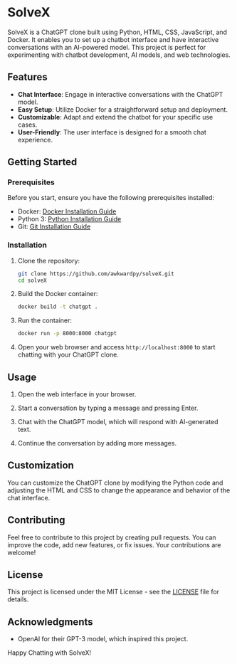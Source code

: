 # SolveX

SolveX is a ChatGPT clone built using Python, HTML, CSS, JavaScript, and Docker. It enables you to set up a chatbot interface and have interactive conversations with an AI-powered model. This project is perfect for experimenting with chatbot development, AI models, and web technologies.

## Features

- **Chat Interface**: Engage in interactive conversations with the ChatGPT model.
- **Easy Setup**: Utilize Docker for a straightforward setup and deployment.
- **Customizable**: Adapt and extend the chatbot for your specific use cases.
- **User-Friendly**: The user interface is designed for a smooth chat experience.

## Getting Started

### Prerequisites

Before you start, ensure you have the following prerequisites installed:

- Docker: [Docker Installation Guide](https://docs.docker.com/get-docker/)
- Python 3: [Python Installation Guide](https://www.python.org/downloads/)
- Git: [Git Installation Guide](https://git-scm.com/downloads)

### Installation

1. Clone the repository:

   ```bash
   git clone https://github.com/awkwardpy/solveX.git
   cd solveX
   ```

2. Build the Docker container:

   ```bash
   docker build -t chatgpt .
   ```

3. Run the container:

   ```bash
   docker run -p 8000:8000 chatgpt
   ```

4. Open your web browser and access `http://localhost:8000` to start chatting with your ChatGPT clone.

## Usage

1. Open the web interface in your browser.

2. Start a conversation by typing a message and pressing Enter.

3. Chat with the ChatGPT model, which will respond with AI-generated text.

4. Continue the conversation by adding more messages.

## Customization

You can customize the ChatGPT clone by modifying the Python code and adjusting the HTML and CSS to change the appearance and behavior of the chat interface.

## Contributing

Feel free to contribute to this project by creating pull requests. You can improve the code, add new features, or fix issues. Your contributions are welcome!

## License

This project is licensed under the MIT License - see the [LICENSE](LICENSE) file for details.

## Acknowledgments

- OpenAI for their GPT-3 model, which inspired this project.

Happy Chatting with SolveX!
